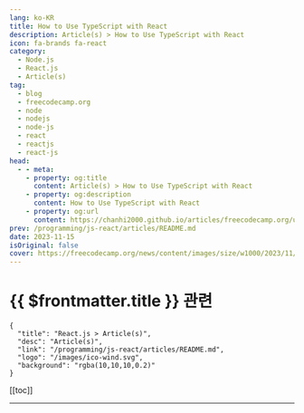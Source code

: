 ```yaml
---
lang: ko-KR
title: How to Use TypeScript with React
description: Article(s) > How to Use TypeScript with React
icon: fa-brands fa-react
category: 
  - Node.js
  - React.js
  - Article(s)
tag: 
  - blog
  - freecodecamp.org
  - node
  - nodejs
  - node-js
  - react
  - reactjs
  - react-js
head:
  - - meta:
    - property: og:title
      content: Article(s) > How to Use TypeScript with React
    - property: og:description
      content: How to Use TypeScript with React
    - property: og:url
      content: https://chanhi2000.github.io/articles/freecodecamp.org/use-typescript-with-react.html
prev: /programming/js-react/articles/README.md
date: 2023-11-15
isOriginal: false
cover: https://freecodecamp.org/news/content/images/size/w1000/2023/11/introduction_to_typescript_with_react_cover.png
---
```


# {{ $frontmatter.title }} 관련

```component VPCard
{
  "title": "React.js > Article(s)",
  "desc": "Article(s)",
  "link": "/programming/js-react/articles/README.md",
  "logo": "/images/ico-wind.svg",
  "background": "rgba(10,10,10,0.2)"
}
```

[[toc]]

---

<SiteInfo
  name="How to Use TypeScript with React"
  desc="In this article, you will learn how to use TypeScript with React. By the end, you will have a solid understanding of how to write React code with TypeScript. Want to watch the video version of this tutorial? You can check out the video below: Table of Contents  *"
  url="https://freecodecamp.org/news/use-typescript-with-react/"
  logo="https://cdn.freecodecamp.org/universal/favicons/favicon.ico"
  preview="https://freecodecamp.org/news/content/images/size/w1000/2023/11/introduction_to_typescript_with_react_cover.png"/>

<!-- TODO: 작성 -->


